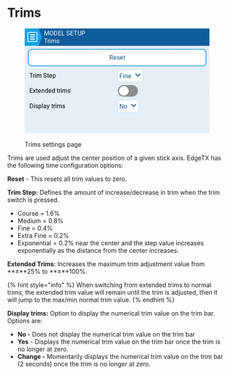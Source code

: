 # Trims

<figure><img src="../../../.gitbook/assets/trims.png" alt=""><figcaption><p>Trims settings page</p></figcaption></figure>

Trims are used adjust the center position of a given stick axis. EdgeTX has the following time configuration options:

**Reset** - This resets all trim values to zero.

**Trim Step:** Defines the amount of increase/decrease in trim when the trim switch is pressed.&#x20;

* Course = 1.6%
* Medium = 0.8%
* Fine = 0.4%
* Extra Fine = 0.2%
* Exponential = 0.2% near the center and the step value increases exponentially as the distance from the center increases.

**Extended Trims**: Increases the maximum trim adjustment value from **±**25% to **±**100%.

{% hint style="info" %}
When switching from extended trims to normal trims, the extended trim value will remain until the trim is adjusted, then it will jump to the max/min normal trim value.
{% endhint %}

**Display trims:** Option to display the numerical trim value on the trim bar. Options are:

* **No -** Does not display the numerical trim value on the trim bar
* **Yes** - Displays the numerical trim value on the trim bar once the trim is no longer at zero.
* **Change -** Momentarily displays the numerical trim value on the trim bar (2 seconds) once the trim is no longer at zero.
